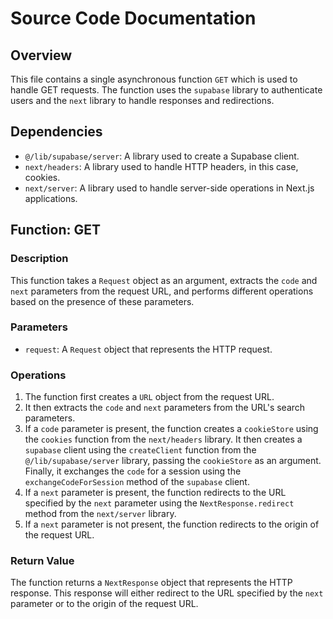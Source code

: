 # Source Code Documentation

## Overview

This file contains a single asynchronous function `GET` which is used to handle GET requests. The function uses the `supabase` library to authenticate users and the `next` library to handle responses and redirections.

## Dependencies

- `@/lib/supabase/server`: A library used to create a Supabase client.
- `next/headers`: A library used to handle HTTP headers, in this case, cookies.
- `next/server`: A library used to handle server-side operations in Next.js applications.

## Function: GET

### Description

This function takes a `Request` object as an argument, extracts the `code` and `next` parameters from the request URL, and performs different operations based on the presence of these parameters.

### Parameters

- `request`: A `Request` object that represents the HTTP request.

### Operations

1. The function first creates a `URL` object from the request URL.
2. It then extracts the `code` and `next` parameters from the URL's search parameters.
3. If a `code` parameter is present, the function creates a `cookieStore` using the `cookies` function from the `next/headers` library. It then creates a `supabase` client using the `createClient` function from the `@/lib/supabase/server` library, passing the `cookieStore` as an argument. Finally, it exchanges the `code` for a session using the `exchangeCodeForSession` method of the `supabase` client.
4. If a `next` parameter is present, the function redirects to the URL specified by the `next` parameter using the `NextResponse.redirect` method from the `next/server` library.
5. If a `next` parameter is not present, the function redirects to the origin of the request URL.

### Return Value

The function returns a `NextResponse` object that represents the HTTP response. This response will either redirect to the URL specified by the `next` parameter or to the origin of the request URL.